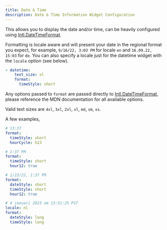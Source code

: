 ```yaml
---
title: Date & Time
description: Date & Time Information Widget Configuration
---
```


This allows you to display the date and/or time, can be heavily configured using [Intl.DateTimeFormat](https://developer.mozilla.org/en-US/docs/Web/JavaScript/Reference/Global_Objects/Intl/DateTimeFormat/DateTimeFormat).

Formatting is locale aware and will present your date in the regional format you expect, for example, `9/16/22, 3:03 PM` for locale `en` and `16.09.22, 15:03` for `de`. You can also specify a locale just for the datetime widget with the `locale` option (see below).

```yaml
- datetime:
    text_size: xl
    format:
      timeStyle: short
```

Any options passed to `format` are passed directly to [Intl.DateTimeFormat](https://developer.mozilla.org/en-US/docs/Web/JavaScript/Reference/Global_Objects/Intl/DateTimeFormat/DateTimeFormat), please reference the MDN documentation for all available options.

Valid text sizes are `4xl`, `3xl`, `2xl`, `xl`, `md`, `sm`, `xs`.

A few examples,

```yaml
# 13:37
format:
  timeStyle: short
  hourCycle: h23
```

```yaml
# 1:37 PM
format:
  timeStyle: short
  hour12: true
```

```yaml
# 1/23/22, 1:37 PM
format:
  dateStyle: short
  timeStyle: short
  hour12: true
```

```yaml
# 4 januari 2023 om 13:51:25 PST
locale: nl
format:
  dateStyle: long
  timeStyle: long
```
